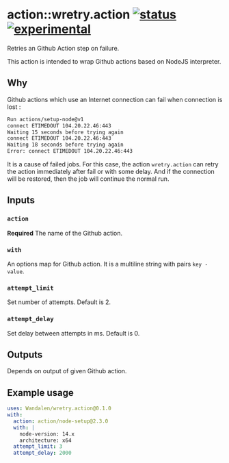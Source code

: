 
# action::wretry.action  [![status](https://github.com/Wandalen/wretry.action/actions/workflows/StandardPush.yml/badge.svg)](https://github.com/Wandalen/wretry.action/actions/workflows/StandardPush.yml) [![experimental](https://img.shields.io/badge/stability-experimental-orange.svg)](https://github.com/emersion/stability-badges#experimental)

Retries an Github Action step on failure.

This action is intended to wrap Github actions based on NodeJS interpreter.

## Why

Github actions which use an Internet connection can fail when connection is lost :

```bash
Run actions/setup-node@v1
connect ETIMEDOUT 104.20.22.46:443
Waiting 15 seconds before trying again
connect ETIMEDOUT 104.20.22.46:443
Waiting 18 seconds before trying again
Error: connect ETIMEDOUT 104.20.22.46:443
```

It is a cause of failed jobs. For this case, the action `wretry.action` can retry the action immediately after fail or with some delay. And if the connection will be restored, then the job will continue the normal run.

## Inputs

### `action`

**Required** The name of the Github action.

### `with`

An options map for Github action. It is a multiline string with pairs `key - value`.

### `attempt_limit`

Set number of attempts. Default is 2.

### `attempt_delay`

Set delay between attempts in ms. Default is 0.

## Outputs

Depends on output of given Github action.

## Example usage

```yaml
uses: Wandalen/wretry.action@0.1.0
with:
  action: action/node-setup@2.3.0
  with: |
    node-version: 14.x
    architecture: x64
  attempt_limit: 3
  attempt_delay: 2000
```
